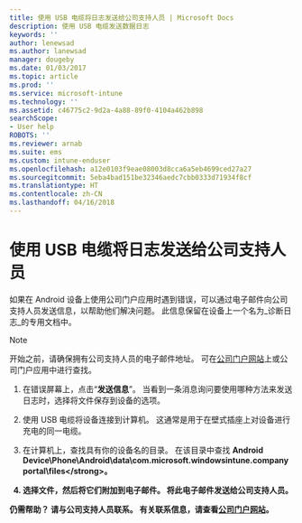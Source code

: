 ```yaml
---
title: 使用 USB 电缆将日志发送给公司支持人员 | Microsoft Docs
description: 使用 USB 电缆发送数据日志
keywords: ''
author: lenewsad
ms.author: lanewsad
manager: dougeby
ms.date: 01/03/2017
ms.topic: article
ms.prod: ''
ms.service: microsoft-intune
ms.technology: ''
ms.assetid: c46775c2-9d2a-4a88-89f0-4104a462b898
searchScope:
- User help
ROBOTS: ''
ms.reviewer: arnab
ms.suite: ems
ms.custom: intune-enduser
ms.openlocfilehash: a12e0103f9eae08003d8cca6a5eb4699ced27a27
ms.sourcegitcommit: 5eba4bad151be32346aedc7cbb0333d71934f8cf
ms.translationtype: HT
ms.contentlocale: zh-CN
ms.lasthandoff: 04/16/2018
---
```

# <a name="send-logs-to-your-company-support-using-a-usb-cable"></a>使用 USB 电缆将日志发送给公司支持人员

如果在 Android 设备上使用公司门户应用时遇到错误，可以通过电子邮件向公司支持人员发送信息，以帮助他们解决问题。 此信息保留在设备上一个名为_诊断日志_的专用文档中。

> [!Note]
> 开始之前，请确保拥有公司支持人员的电子邮件地址。 可在[公司门户网站](https://portal.manage.microsoft.com#HelpDeskDialog)上或公司门户应用中进行查找。

1. 在错误屏幕上，点击“**发送信息**”。 当看到一条消息询问要使用哪种方法来发送日志时，选择将文件保存到设备的选项。

2. 使用 USB 电缆将设备连接到计算机。 这通常是用于在壁式插座上对设备进行充电的同一电缆。

3. 在计算机上，查找具有你的设备名的目录。 在该目录中查找 <strong>Android Device\Phone\Android\data\com.microsoft.windowsintune.companyportal\files\</strong>。

4. 选择文件，然后将它们附加到电子邮件。 将此电子邮件发送给公司支持人员。

仍需帮助？ 请与公司支持人员联系。 有关联系信息，请查看[公司门户网站](https://portal.manage.microsoft.com#HelpDeskDialog)。

